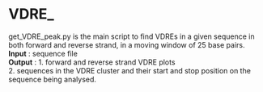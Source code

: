 # VDRE_
get_VDRE_peak.py is the main script to find VDREs in a given sequence in both forward and reverse strand, in a moving window of 25 base pairs.<br>
<b>Input</b> : sequence file <br>
<b>Output</b>  : 1. forward and reverse strand VDRE plots <br>
             2. sequences in the VDRE cluster and their start and stop position on the sequence being analysed.
